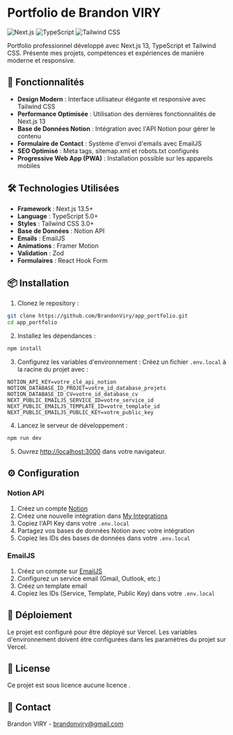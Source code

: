 # Portfolio de Brandon VIRY

![Next.js](https://img.shields.io/badge/Next.js-13.5+-000000?style=for-the-badge&logo=next.js)
![TypeScript](https://img.shields.io/badge/TypeScript-5.0+-3178C6?style=for-the-badge&logo=typescript)
![Tailwind CSS](https://img.shields.io/badge/Tailwind_CSS-3.0+-38B2AC?style=for-the-badge&logo=tailwind-css)

Portfolio professionnel développé avec Next.js 13, TypeScript et Tailwind CSS. Présente mes projets, compétences et expériences de manière moderne et responsive.

## 🚀 Fonctionnalités

- **Design Modern** : Interface utilisateur élégante et responsive avec Tailwind CSS
- **Performance Optimisée** : Utilisation des dernières fonctionnalités de Next.js 13
- **Base de Données Notion** : Intégration avec l'API Notion pour gérer le contenu
- **Formulaire de Contact** : Système d'envoi d'emails avec EmailJS
- **SEO Optimisé** : Meta tags, sitemap.xml et robots.txt configurés
- **Progressive Web App (PWA)** : Installation possible sur les appareils mobiles

## 🛠️ Technologies Utilisées

- **Framework** : Next.js 13.5+
- **Language** : TypeScript 5.0+
- **Styles** : Tailwind CSS 3.0+
- **Base de Données** : Notion API
- **Emails** : EmailJS
- **Animations** : Framer Motion
- **Validation** : Zod
- **Formulaires** : React Hook Form

## 📦 Installation

1. Clonez le repository :
```bash
git clone https://github.com/BrandonViry/app_portfolio.git
cd app_portfolio
```

2. Installez les dépendances :
```bash
npm install
```

3. Configurez les variables d'environnement :
Créez un fichier `.env.local` à la racine du projet avec :
```env
NOTION_API_KEY=votre_clé_api_notion
NOTION_DATABASE_ID_PROJET=votre_id_database_projets
NOTION_DATABASE_ID_CV=votre_id_database_cv
NEXT_PUBLIC_EMAILJS_SERVICE_ID=votre_service_id
NEXT_PUBLIC_EMAILJS_TEMPLATE_ID=votre_template_id
NEXT_PUBLIC_EMAILJS_PUBLIC_KEY=votre_public_key
```

4. Lancez le serveur de développement :
```bash
npm run dev
```

5. Ouvrez [http://localhost:3000](http://localhost:3000) dans votre navigateur.

## ⚙️ Configuration

### Notion API

1. Créez un compte [Notion](https://www.notion.so/)
2. Créez une nouvelle intégration dans [My Integrations](https://www.notion.so/my-integrations)
3. Copiez l'API Key dans votre `.env.local`
4. Partagez vos bases de données Notion avec votre intégration
5. Copiez les IDs des bases de données dans votre `.env.local`

### EmailJS

1. Créez un compte sur [EmailJS](https://www.emailjs.com/)
2. Configurez un service email (Gmail, Outlook, etc.)
3. Créez un template email
4. Copiez les IDs (Service, Template, Public Key) dans votre `.env.local`

## 🚀 Déploiement

Le projet est configuré pour être déployé sur Vercel. Les variables d'environnement doivent être configurées dans les paramètres du projet sur Vercel.

## 📝 License

Ce projet est sous licence aucune licence .

## 🤝 Contact

Brandon VIRY - brandonviry@gmail.com

